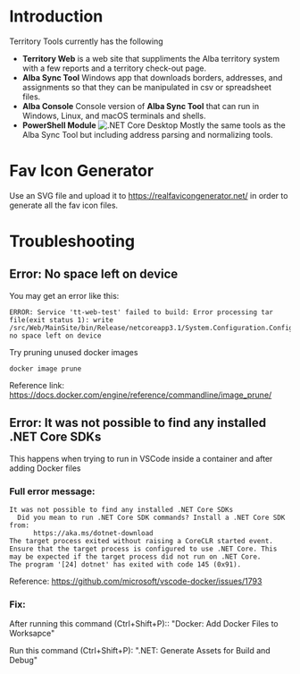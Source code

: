 # Introduction 
Territory Tools currently has the following 
- **Territory Web** is a web site that suppliments the Alba territory system with a few reports and a territory check-out page.
- **Alba Sync Tool** Windows app that downloads borders, addresses, and assignments so that they can be manipulated in csv or spreadsheet files.
- **Alba Console** Console version of **Alba Sync Tool** that can run in Windows, Linux, and macOS terminals and shells.
- **PowerShell Module** ![.NET Core Desktop](https://github.com/territorytools/territory-tools/workflows/.NET%20Core%20Desktop/badge.svg) Mostly the same tools as the Alba Sync Tool but including address parsing and normalizing tools.
# Fav Icon Generator

Use an SVG file and upload it to 
https://realfavicongenerator.net/
in order to generate all the fav icon files.

# Troubleshooting

## Error: No space left on device
You may get an error like this:
````
ERROR: Service 'tt-web-test' failed to build: Error processing tar file(exit status 1): write /src/Web/MainSite/bin/Release/netcoreapp3.1/System.Configuration.ConfigurationManager.dll: no space left on device
````

Try pruning unused docker images

````
docker image prune
````

Reference link: https://docs.docker.com/engine/reference/commandline/image_prune/

## Error: It was not possible to find any installed .NET Core SDKs

This happens when trying to run in VSCode inside a container and after adding Docker files

### Full error message:
````
It was not possible to find any installed .NET Core SDKs
  Did you mean to run .NET Core SDK commands? Install a .NET Core SDK from:
      https://aka.ms/dotnet-download
The target process exited without raising a CoreCLR started event. Ensure that the target process is configured to use .NET Core. This may be expected if the target process did not run on .NET Core.
The program '[24] dotnet' has exited with code 145 (0x91).
````

Reference: https://github.com/microsoft/vscode-docker/issues/1793

### Fix:
After running this command (Ctrl+Shift+P):: "Docker: Add Docker Files to Worksapce"

Run this command (Ctrl+Shift+P): ".NET: Generate Assets for Build and Debug"